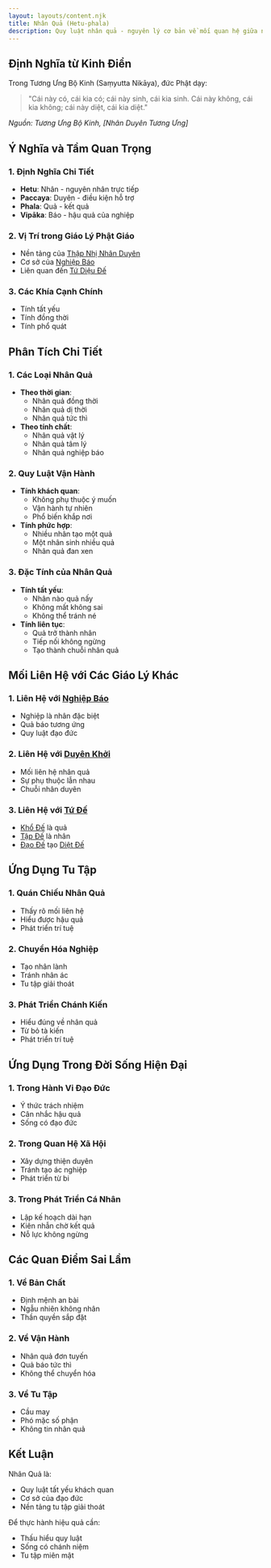 ```yaml
---
layout: layouts/content.njk
title: Nhân Quả (Hetu-phala)
description: Quy luật nhân quả - nguyên lý cơ bản về mối quan hệ giữa nguyên nhân và kết quả trong giáo lý Phật giáo
---
```


## Định Nghĩa từ Kinh Điển

Trong Tương Ưng Bộ Kinh (Saṃyutta Nikāya), đức Phật dạy:

> "Cái này có, cái kia có; cái này sinh, cái kia sinh. Cái này không, cái kia không; cái này diệt, cái kia diệt."

*Nguồn: Tương Ưng Bộ Kinh, [Nhân Duyên Tương Ưng]*

## Ý Nghĩa và Tầm Quan Trọng

### 1. Định Nghĩa Chi Tiết
- **Hetu**: Nhân - nguyên nhân trực tiếp
- **Paccaya**: Duyên - điều kiện hỗ trợ
- **Phala**: Quả - kết quả
- **Vipāka**: Báo - hậu quả của nghiệp

### 2. Vị Trí trong Giáo Lý Phật Giáo
- Nền tảng của [Thập Nhị Nhân Duyên](/content/thap-nhi-nhan-duyen/)
- Cơ sở của [Nghiệp Báo](/content/nghiep/)
- Liên quan đến [Tứ Diệu Đế](/content/tu-dieu-de/)

### 3. Các Khía Cạnh Chính
- Tính tất yếu
- Tính đồng thời
- Tính phổ quát

## Phân Tích Chi Tiết

### 1. Các Loại Nhân Quả
- **Theo thời gian**:
  - Nhân quả đồng thời
  - Nhân quả dị thời
  - Nhân quả tức thì
- **Theo tính chất**:
  - Nhân quả vật lý
  - Nhân quả tâm lý
  - Nhân quả nghiệp báo

### 2. Quy Luật Vận Hành
- **Tính khách quan**:
  - Không phụ thuộc ý muốn
  - Vận hành tự nhiên
  - Phổ biến khắp nơi
- **Tính phức hợp**:
  - Nhiều nhân tạo một quả
  - Một nhân sinh nhiều quả
  - Nhân quả đan xen

### 3. Đặc Tính của Nhân Quả
- **Tính tất yếu**:
  - Nhân nào quả nấy
  - Không mất không sai
  - Không thể tránh né
- **Tính liên tục**:
  - Quả trở thành nhân
  - Tiếp nối không ngừng
  - Tạo thành chuỗi nhân quả

## Mối Liên Hệ với Các Giáo Lý Khác

### 1. Liên Hệ với [Nghiệp Báo](/content/nghiep/)
- Nghiệp là nhân đặc biệt
- Quả báo tương ứng
- Quy luật đạo đức

### 2. Liên Hệ với [Duyên Khởi](/content/thap-nhi-nhan-duyen/)
- Mối liên hệ nhân quả
- Sự phụ thuộc lẫn nhau
- Chuỗi nhân duyên

### 3. Liên Hệ với [Tứ Đế](/content/tu-dieu-de/)
- [Khổ Đế](/content/kho-de/) là quả
- [Tập Đế](/content/tap-de/) là nhân
- [Đạo Đế](/content/bat-chanh-dao/) tạo [Diệt Đế](/content/diet-de/)

## Ứng Dụng Tu Tập

### 1. Quán Chiếu Nhân Quả
- Thấy rõ mối liên hệ
- Hiểu được hậu quả
- Phát triển trí tuệ

### 2. Chuyển Hóa Nghiệp
- Tạo nhân lành
- Tránh nhân ác
- Tu tập giải thoát

### 3. Phát Triển Chánh Kiến
- Hiểu đúng về nhân quả
- Từ bỏ tà kiến
- Phát triển trí tuệ

## Ứng Dụng Trong Đời Sống Hiện Đại

### 1. Trong Hành Vi Đạo Đức
- Ý thức trách nhiệm
- Cân nhắc hậu quả
- Sống có đạo đức

### 2. Trong Quan Hệ Xã Hội
- Xây dựng thiện duyên
- Tránh tạo ác nghiệp
- Phát triển từ bi

### 3. Trong Phát Triển Cá Nhân
- Lập kế hoạch dài hạn
- Kiên nhẫn chờ kết quả
- Nỗ lực không ngừng

## Các Quan Điểm Sai Lầm

### 1. Về Bản Chất
- Định mệnh an bài
- Ngẫu nhiên không nhân
- Thần quyền sắp đặt

### 2. Về Vận Hành
- Nhân quả đơn tuyến
- Quả báo tức thì
- Không thể chuyển hóa

### 3. Về Tu Tập
- Cầu may
- Phó mặc số phận
- Không tin nhân quả

## Kết Luận

Nhân Quả là:
- Quy luật tất yếu khách quan
- Cơ sở của đạo đức
- Nền tảng tu tập giải thoát

Để thực hành hiệu quả cần:
- Thấu hiểu quy luật
- Sống có chánh niệm
- Tu tập miên mật
